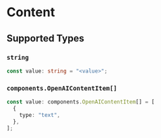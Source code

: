 # Content


## Supported Types

### `string`

```typescript
const value: string = "<value>";
```

### `components.OpenAIContentItem[]`

```typescript
const value: components.OpenAIContentItem[] = [
  {
    type: "text",
  },
];
```

